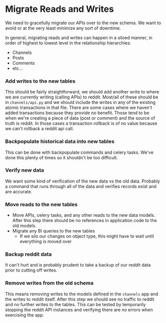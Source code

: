 # Migrate Reads and Writes

We need to gracefully migrate our APIs over to the new schema. We want to avoid or at the very least minimize any sort of downtime.

In general, migrating reads and writes can happen in a siloed manner, in order of highest to lowest level in the relationship hierarchies:

- Channels
- Posts
- Comments
- etc...

### Add writes to the new tables

This should be fairly straightforward, we should add another write to where we are currently writing (calling APIs) to reddit. Most/all of these should be in `channels/api.py` and we should include the writes in any of the existing atomic transactions in that file. There are some cases where we haven't added transactions because they provide no benefit. Those tend to be when we're creating a piece of data (post or comment) and the source of truth is reddit. In those cases a transaction rollback is of no value because we can't rollback a reddit api call.

### Backpopulate historical data into new tables

This can be done with backpopulate commands and celery tasks. We've done this plenty of times so it shouldn't be too difficult.

### Verify new data

We want some kind of verification of the new data vs the old data. Probably a command that runs through all of the data and verifies records exist and are accurate.

### Move reads to the new tables

- Move APIs, celery tasks, and any other reads to the new data models. After this step there should be no references in application code to the old models.
- Migrate any BI queries to the new tables
  - If we silo our changes on object type, this might have to wait until everything is moved over

### Backup reddit data

It can't hurt and is probably prudent to take a backup of our reddit data prior to cutting off writes.

### Remove writes from the old schema

This means removing writes to the models defined in the `channels` app and the writes to reddit itself. After this step we should see no traffic to reddit and no further writes to the tables. This can be tested by temporarily stopping the reddit API instances and verifying there are no errors when exercising the app.

